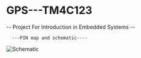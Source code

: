 # GPS---TM4C123
-- Project For Introduction in Embedded Systems --


      ---PIN map and schematic----
      
![Schematic](https://user-images.githubusercontent.com/63327970/120906020-62159200-c656-11eb-958d-0f19f653596f.jpg)
